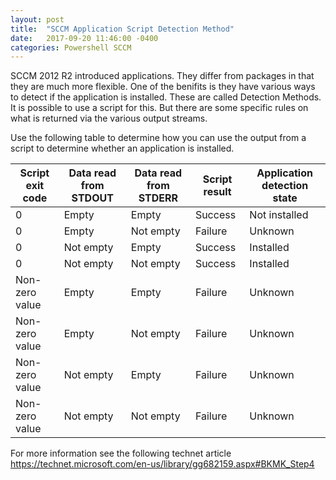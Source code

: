 ```yaml
---
layout: post
title:  "SCCM Application Script Detection Method"
date:   2017-09-20 11:46:00 -0400
categories: Powershell SCCM
---
```



SCCM 2012 R2 introduced applications.  They differ from packages in that they are much more flexible.  One of the benifits is they have various ways to detect if the application is installed.  These are called Detection Methods.  It is possible to use a script for this.  But there are some specific rules on what is returned via the various output streams. 

Use the following table to determine how you can use the output from a script to determine whether an application is installed.

Script exit code | Data read from STDOUT | Data read from STDERR | Script result | Application detection state
 --- | --- | --- | --- | -----
0 | Empty | Empty | Success | Not installed
0 | Empty | Not empty | Failure | Unknown
0 | Not empty | Empty | Success | Installed
0 | Not empty | Not empty | Success | Installed
Non-zero value | Empty | Empty | Failure | Unknown 
Non-zero value | Empty | Not empty | Failure | Unknown
Non-zero value | Not empty | Empty | Failure | Unknown
Non-zero value | Not empty | Not empty | Failure | Unknown
    
     
     
 For more information see the following technet article
 https://technet.microsoft.com/en-us/library/gg682159.aspx#BKMK_Step4
 
 
